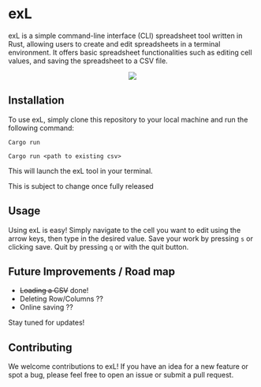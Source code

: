# exL

exL is a simple command-line interface (CLI) spreadsheet tool written in Rust, allowing users to create and edit spreadsheets in a terminal environment. It offers basic spreadsheet functionalities such as editing cell values, and saving the spreadsheet to a CSV file.

<p align="center">
  <img src="https://github.com/rmrz-daniel/exl/blob/main/demo/exl.gif">
</p>

## Installation

To use exL, simply clone this repository to your local machine and run the following command:

`Cargo run`

`Cargo run <path to existing csv>`

This will launch the exL tool in your terminal.

This is subject to change once fully released 

## Usage

Using exL is easy! Simply navigate to the cell you want to edit using the arrow keys, then type in the desired value. Save your work by pressing `s` or clicking save. Quit by pressing `q` or with the quit button.

## Future Improvements / Road map

- ~~Loading a CSV~~ done!
- Deleting Row/Columns ??
- Online saving ??

Stay tuned for updates!

## Contributing

We welcome contributions to exL! If you have an idea for a new feature or spot a bug, please feel free to open an issue or submit a pull request.
